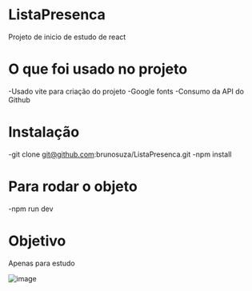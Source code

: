 # ListaPresenca

Projeto de inicio de estudo de react

# O que foi usado no projeto

-Usado vite para criação do projeto
-Google fonts
-Consumo da API do Github

# Instalação

-git clone git@github.com:brunosuza/ListaPresenca.git
-npm install

# Para rodar o objeto

-npm run dev

# Objetivo

Apenas para estudo

![image](https://user-images.githubusercontent.com/13911181/172962360-c6c6b6cb-63ff-4f2b-a978-a42e19836d1b.png)


